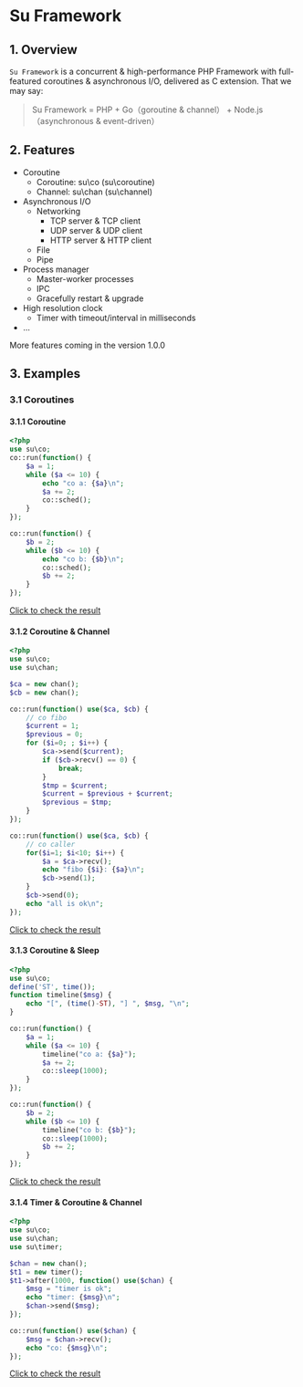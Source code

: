 # Su Framework

## 1. Overview

`Su Framework` is a concurrent & high-performance PHP Framework with full-featured coroutines & asynchronous I/O, delivered as C extension. That we may say:

> Su Framework = PHP + Go（goroutine & channel） + Node.js（asynchronous & event-driven）

## 2. Features

- Coroutine
    - Coroutine: su\co (su\coroutine)
    - Channel: su\chan (su\channel)
- Asynchronous I/O
    - Networking
        - TCP server & TCP client
        - UDP server & UDP client
        - HTTP server & HTTP client
    - File
    - Pipe
- Process manager
    - Master-worker processes
    - IPC
    - Gracefully restart & upgrade
- High resolution clock
    - Timer with timeout/interval in milliseconds
- ...

More features coming in the version 1.0.0

## 3. Examples

### 3.1 Coroutines

#### 3.1.1 Coroutine

```php
<?php
use su\co;
co::run(function() {
    $a = 1;
    while ($a <= 10) {
        echo "co a: {$a}\n";
        $a += 2;
        co::sched();
    }
});

co::run(function() {
    $b = 2;
    while ($b <= 10) {
        echo "co b: {$b}\n";
        co::sched();
        $b += 2;
    }
});
```
[Click to check the result](https://asciinema.org/a/141601)

#### 3.1.2 Coroutine & Channel

```php
<?php
use su\co;
use su\chan;

$ca = new chan();
$cb = new chan();

co::run(function() use($ca, $cb) {
    // co fibo
    $current = 1;
    $previous = 0;
    for ($i=0; ; $i++) {
        $ca->send($current);
        if ($cb->recv() == 0) {
            break;
        }
        $tmp = $current;
        $current = $previous + $current;
        $previous = $tmp;
    }
});

co::run(function() use($ca, $cb) {
    // co caller
    for($i=1; $i<10; $i++) {
        $a = $ca->recv();
        echo "fibo {$i}: {$a}\n";
        $cb->send(1);
    }
    $cb->send(0);
    echo "all is ok\n";
});
```
[Click to check the result](https://asciinema.org/a/141602)

#### 3.1.3 Coroutine & Sleep

```php
<?php
use su\co;
define('ST', time());
function timeline($msg) {
    echo "[", (time()-ST), "] ", $msg, "\n";
}

co::run(function() {
    $a = 1;
    while ($a <= 10) {
        timeline("co a: {$a}");
        $a += 2;
        co::sleep(1000);
    }
});

co::run(function() {
    $b = 2;
    while ($b <= 10) {
        timeline("co b: {$b}");
        co::sleep(1000);
        $b += 2;
    }
});
```
[Click to check the result](https://asciinema.org/a/141598)

#### 3.1.4 Timer & Coroutine & Channel

```php
<?php
use su\co;
use su\chan;
use su\timer;

$chan = new chan();
$t1 = new timer();
$t1->after(1000, function() use($chan) {
    $msg = "timer is ok";
    echo "timer: {$msg}\n";
    $chan->send($msg);
});

co::run(function() use($chan) {
    $msg = $chan->recv();
    echo "co: {$msg}\n";
});
```
[Click to check the result](https://asciinema.org/a/141604)


